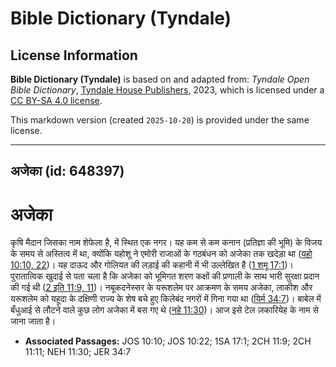# Bible Dictionary (Tyndale)

## License Information

**Bible Dictionary (Tyndale)** is based on and adapted from: _Tyndale Open Bible Dictionary_, [Tyndale House Publishers](https://tyndaleopenresources.com/), 2023, which is licensed under a [CC BY-SA 4.0 license](https://creativecommons.org/licenses/by-sa/4.0/legalcode.en).

This markdown version (created `2025-10-20`) is provided under the same license.



--------------------------------

## अजेका (id: 648397)

अजेका
=====

कृषि मैदान जिसका नाम शेफेला है, में स्थित एक नगर। यह कम से कम कनान (प्रतिज्ञा की भूमि) के विजय के समय से अस्तित्व में था, क्योंकि यहोशू ने एमोरी राजाओं के गठबंधन को अजेका तक खदेड़ा था ([यहो 10:10, 22](https://ref.ly/Josh10:10,Josh10:22))। यह दाऊद और गोलियत की लड़ाई की कहानी में भी उल्लेखित है ([1 शमू 17:1](https://ref.ly/1Sam17:1))। पुरातात्विक खुदाई से पता चला है कि अजेका को भूमिगत शरण कक्षों की प्रणाली के साथ भारी सुरक्षा प्रदान की गई थी ([2 इति 11:9, 11](https://ref.ly/2Chr11:9,2Chr11:11))। नबूकदनेस्सर के यरूशलेम पर आक्रमण के समय अजेका, लाकीश और यरूशलेम को यहूदा के दक्षिणी राज्य के शेष बचे हुए किलेबंद नगरों में गिना गया था ([यिर्म 34:7](https://ref.ly/Jer34:7))। बाबेल में बँधुआई से लौटने वाले कुछ लोग अजेका में बस गए थे ([नहे 11:30](https://ref.ly/Neh11:30))। आज इसे टेल ज़कारियेह के नाम से जाना जाता है।

* **Associated Passages:** JOS 10:10; JOS 10:22; 1SA 17:1; 2CH 11:9; 2CH 11:11; NEH 11:30; JER 34:7

